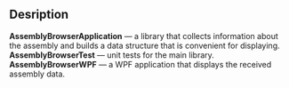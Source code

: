 ## Desription
**AssemblyBrowserApplication** — a library that collects information about the assembly and builds a data structure that is convenient for displaying.
**AssemblyBrowserTest** — unit tests for the main library.
**AssemblyBrowserWPF** — a WPF application that displays the received assembly data.
